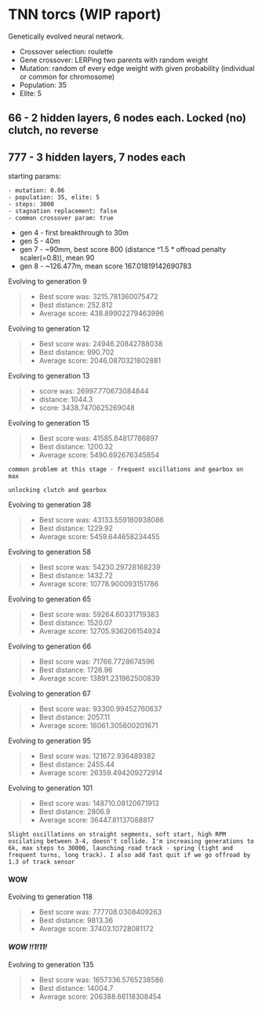 # TNN torcs (WIP raport)

Genetically evolved neural network.

- Crossover selection: roulette
- Gene crossover: LERPing two parents with random weight
- Mutation: random of every edge weight with given probability (individual or common for chromosome)
- Population: 35
- Elite: 5

## 66 - 2 hidden layers, 6 nodes each. Locked (no) clutch, no reverse

## 777 - 3 hidden layers, 7 nodes each

starting params:

```
- mutation: 0.06
- population: 35, elite: 5
- steps: 3000
- stagnation replacement: false
- common crossover param: true
```

- gen 4 - first breakthrough to 30m
- gen 5 - 40m
- gen 7 - ~90mm, best score 800 (distance ^1.5 * offroad penalty scaler(=0.8)), mean 90
- gen 8 - ~126.477m, mean score 167.01819142690783

Evolving to generation 9

> - Best score was: 3215.781360075472
> - Best distance: 252.812
> - Average score: 438.89902279463996

Evolving to generation 12

> - Best score was: 24946.20842788038
> - Best distance: 990.702
> - Average score: 2046.0870321802881

Evolving to generation 13

> - score was: 26997.770673084844
> - distance: 1044.3
> - score: 3438.7470625269048

Evolving to generation 15

> - Best score was: 41585.84817786897
> - Best distance: 1200.32
> - Average score: 5490.692676345854

```
common problem at this stage - frequent oscillations and gearbox on max
```

```
unlocking clutch and gearbox
```

Evolving to generation 38

> - Best score was: 43133.559180938086
> - Best distance: 1229.92
> - Average score: 5459.644658234455

Evolving to generation 58

> - Best score was: 54230.29728168239
> - Best distance: 1432.72
> - Average score: 10778.900093151786

Evolving to generation 65

> - Best score was: 59264.60331719383
> - Best distance: 1520.07
> - Average score: 12705.936206154924

Evolving to generation 66

> - Best score was: 71766.7728674596
> - Best distance: 1726.96
> - Average score: 13891.231962500839

Evolving to generation 67

> - Best score was: 93300.99452760637
> - Best distance: 2057.11
> - Average score: 16061.305600201671

Evolving to generation 95

> - Best score was: 121672.936489382
> - Best distance: 2455.44
> - Average score: 26359.494209272914

Evolving to generation 101

> - Best score was: 148710.08120671913
> - Best distance: 2806.9
> - Average score: 36447.81137088817

```
Slight oscillations on straight segments, soft start, high RPM oscilating between 3-4, doesn't collide. I'm increasing generations to 6k, max steps to 30000, launching road track - spring (tight and frequent turns, long track). I also add fast quit if we go offroad by 1.3 of track sensor
```

#### **WOW**

Evolving to generation 118

> - Best score was: 777708.0308409263
> - Best distance: 9813.36
> - Average score: 37403.10728081172

#### ***WOW !!1!11!***

Evolving to generation 135

> - Best score was: 1657336.5765238586
> - Best distance: 14004.7
> - Average score: 206388.66118308454
